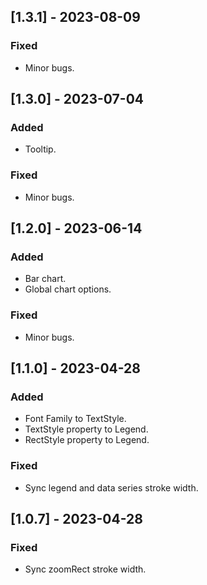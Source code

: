 ## [1.3.1] - 2023-08-09

### Fixed

- Minor bugs.

## [1.3.0] - 2023-07-04

### Added

- Tooltip.

### Fixed

- Minor bugs.

## [1.2.0] - 2023-06-14

### Added

- Bar chart.
- Global chart options.

### Fixed

- Minor bugs.

## [1.1.0] - 2023-04-28

### Added

- Font Family to TextStyle.
- TextStyle property to Legend.
- RectStyle property to Legend.

### Fixed

- Sync legend and data series stroke width.

## [1.0.7] - 2023-04-28

### Fixed

- Sync zoomRect stroke width.
